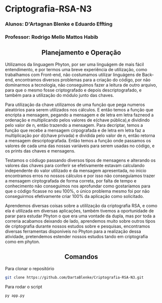 # Criptografia-RSA-N3

<h3>Alunos: D'Artagnan Blenke e Eduardo Effting</h3>
<h3>Professor: Rodrigo Mello Mattos Habib</h3>

<h2 align="center">Planejamento e Operação</h2>
Utilizamos da linguagem Phyton, por ser uma linguágem de mais fácil entendimento, e por termos uma breve experiência de utilização,
como trabalhamos com Front-end, não costumamos utilizar linguágens de Back-end, encontramos diversos problemas para a criação do código,
por não dominarmos a tecnologia, não conseguimos fazer a leitura de outro arquivo, para que o mesmo fosse criptografado e depois descriptografado,
e também para a utilização do módulo junto das chaves.

Para utilização da chave utilizamos de uma função que pega numeros aleatórios para serem utilizados nos cálculos. E então temos a função que encripta a
mensagem, pegando a mensagem e de letra em letra fazneod a ordenação e multiplicando pelos valores de e(chave pública),e dividindo pelo valor de n, 
então trazendo a mensagem. Para decriptar, temos a função que recebe a mensagem cirpografada e de letra em letra faz a multiplicação por d(chave privada) 
e dividida pelo valor de n, então retorna a mensagem descriptografada. Então temos a função onde passamos os valores de cada uma das nossas variáveis 
para serem usadas no código, e os prints das chaves e mensagens.

Testamos o códiugo passando diversos tipos de mensagens e alterando os valores das chaves para conferir se efetivamente estavam calculando
independente do valor utilizado e da mensagem apresentada, no início encontramos erros no nossos cálculos e por isso não conseguíamos trazer a mensagem
cirptografada de forma correta, por falta de tempo e conhecimento não conseguimos nos aprofundar como gostaríamos para que o código ficasse no seu 100%,
o único problema mesmo foi por não conseguirmos efetivamente criar 100% da aplicação como solicitado.

Aprendemos diversas coisas sobre a utililzação da criptografia RSA, e como ela é utilizada em diversas aplicações, também tivemos a oportunidade de parar 
para estudar Phyton o que era uma vontade da dupla, mas por toda a correria acabamos deixando de lado, aprendemos muito sobre outros tipos de criptografia
durante nossos estudos sobre e pesquisas, encontramos diversas ferramentas disponíveis no Phyton para a realização dessa atividade, pretendemos estender
nossos estudos tando em criptografia como em phyton.

<h2 align="center">Comandos</h2>


Para clonar o repositório
```sh
git clone https://github.com/DartaBlenke/Criptografia-RSA-N3.git
```

Para rodar o script
```sh
py app.py
```
